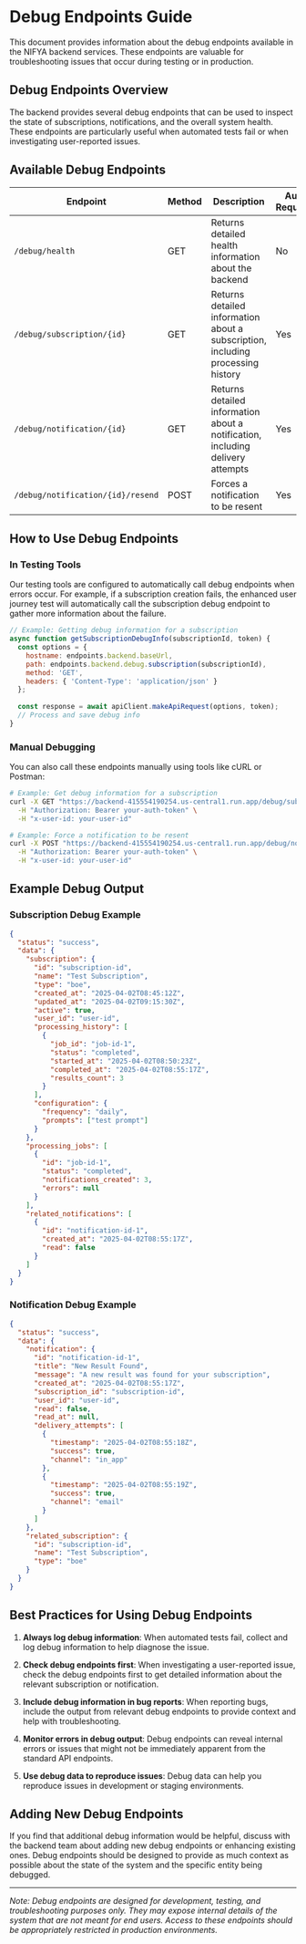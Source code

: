 # Debug Endpoints Guide

This document provides information about the debug endpoints available in the NIFYA backend services. These endpoints are valuable for troubleshooting issues that occur during testing or in production.

## Debug Endpoints Overview

The backend provides several debug endpoints that can be used to inspect the state of subscriptions, notifications, and the overall system health. These endpoints are particularly useful when automated tests fail or when investigating user-reported issues.

## Available Debug Endpoints

| Endpoint | Method | Description | Auth Required |
|----------|--------|-------------|--------------|
| `/debug/health` | GET | Returns detailed health information about the backend | No |
| `/debug/subscription/{id}` | GET | Returns detailed information about a subscription, including processing history | Yes |
| `/debug/notification/{id}` | GET | Returns detailed information about a notification, including delivery attempts | Yes |
| `/debug/notification/{id}/resend` | POST | Forces a notification to be resent | Yes |

## How to Use Debug Endpoints

### In Testing Tools

Our testing tools are configured to automatically call debug endpoints when errors occur. For example, if a subscription creation fails, the enhanced user journey test will automatically call the subscription debug endpoint to gather more information about the failure.

```javascript
// Example: Getting debug information for a subscription
async function getSubscriptionDebugInfo(subscriptionId, token) {
  const options = {
    hostname: endpoints.backend.baseUrl,
    path: endpoints.backend.debug.subscription(subscriptionId),
    method: 'GET',
    headers: { 'Content-Type': 'application/json' }
  };
  
  const response = await apiClient.makeApiRequest(options, token);
  // Process and save debug info
}
```

### Manual Debugging

You can also call these endpoints manually using tools like cURL or Postman:

```bash
# Example: Get debug information for a subscription
curl -X GET "https://backend-415554190254.us-central1.run.app/debug/subscription/your-subscription-id" \
  -H "Authorization: Bearer your-auth-token" \
  -H "x-user-id: your-user-id"

# Example: Force a notification to be resent
curl -X POST "https://backend-415554190254.us-central1.run.app/debug/notification/your-notification-id/resend" \
  -H "Authorization: Bearer your-auth-token" \
  -H "x-user-id: your-user-id"
```

## Example Debug Output

### Subscription Debug Example

```json
{
  "status": "success",
  "data": {
    "subscription": {
      "id": "subscription-id",
      "name": "Test Subscription",
      "type": "boe",
      "created_at": "2025-04-02T08:45:12Z",
      "updated_at": "2025-04-02T09:15:30Z",
      "active": true,
      "user_id": "user-id",
      "processing_history": [
        {
          "job_id": "job-id-1",
          "status": "completed",
          "started_at": "2025-04-02T08:50:23Z",
          "completed_at": "2025-04-02T08:55:17Z",
          "results_count": 3
        }
      ],
      "configuration": {
        "frequency": "daily",
        "prompts": ["test prompt"]
      }
    },
    "processing_jobs": [
      {
        "id": "job-id-1",
        "status": "completed",
        "notifications_created": 3,
        "errors": null
      }
    ],
    "related_notifications": [
      {
        "id": "notification-id-1",
        "created_at": "2025-04-02T08:55:17Z", 
        "read": false
      }
    ]
  }
}
```

### Notification Debug Example

```json
{
  "status": "success",
  "data": {
    "notification": {
      "id": "notification-id-1",
      "title": "New Result Found",
      "message": "A new result was found for your subscription",
      "created_at": "2025-04-02T08:55:17Z",
      "subscription_id": "subscription-id",
      "user_id": "user-id",
      "read": false,
      "read_at": null,
      "delivery_attempts": [
        {
          "timestamp": "2025-04-02T08:55:18Z",
          "success": true,
          "channel": "in_app"
        },
        {
          "timestamp": "2025-04-02T08:55:19Z",
          "success": true,
          "channel": "email"
        }
      ]
    },
    "related_subscription": {
      "id": "subscription-id",
      "name": "Test Subscription",
      "type": "boe"
    }
  }
}
```

## Best Practices for Using Debug Endpoints

1. **Always log debug information**: When automated tests fail, collect and log debug information to help diagnose the issue.

2. **Check debug endpoints first**: When investigating a user-reported issue, check the debug endpoints first to get detailed information about the relevant subscription or notification.

3. **Include debug information in bug reports**: When reporting bugs, include the output from relevant debug endpoints to provide context and help with troubleshooting.

4. **Monitor errors in debug output**: Debug endpoints can reveal internal errors or issues that might not be immediately apparent from the standard API endpoints.

5. **Use debug data to reproduce issues**: Debug data can help you reproduce issues in development or staging environments.

## Adding New Debug Endpoints

If you find that additional debug information would be helpful, discuss with the backend team about adding new debug endpoints or enhancing existing ones. Debug endpoints should be designed to provide as much context as possible about the state of the system and the specific entity being debugged.

---

*Note: Debug endpoints are designed for development, testing, and troubleshooting purposes only. They may expose internal details of the system that are not meant for end users. Access to these endpoints should be appropriately restricted in production environments.*